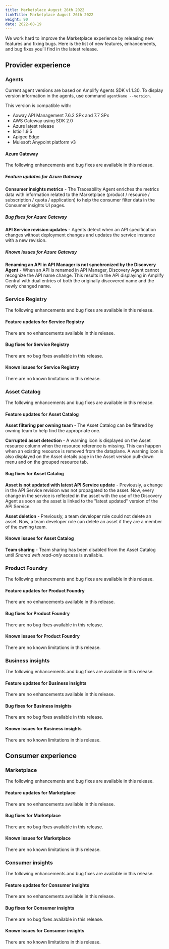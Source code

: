 ```yaml
---
title: Marketplace August 26th 2022
linkTitle: Marketplace August 26th 2022
weight: 90
date: 2022-08-19
---
```

We work hard to improve the Marketplace experience by releasing new features and fixing bugs. Here is the list of new features, enhancements, and bug fixes you’ll find in the latest release.

## Provider experience

### Agents

Current agent versions are based on Amplify Agents SDK v1.1.30. To display version information in the agents, use command `agentName --version`.

This version is compatible with:

* Axway API Management 7.6.2 SPx and 7.7 SPx
* AWS Gateway using SDK 2.0
* Azure latest release
* Istio 1.9.5
* Apigee Edge
* Mulesoft Anypoint platform v3

#### Azure Gateway

The following enhancements and bug fixes are available in this release.

##### Feature updates for Azure Gateway

**Consumer insights metrics** - The Traceability Agent enriches the metrics data with information related to the Marketplace (product / resource / subscription / quota / application) to help the consumer filter data in the Consumer insights UI pages.

##### Bug fixes for Azure Gateway

**API Service revision updates** - Agents detect when an API specification changes without deployment changes and updates the service instance with a new revision.

##### Known issues for Azure Gateway

**Renaming an API in API Manager is not synchronized by the Discovery Agent** - When an API is renamed in API Manager, Discovery Agent cannot recognize the API name change. This results in the API displaying in Amplify Central with dual entries of both the originally discovered name and the newly changed name.

### Service Registry

The following enhancements and bug fixes are available in this release.

#### Feature updates for Service Registry

There are no enhancements available in this release.

#### Bug fixes for Service Registry

There are no bug fixes available in this release.

#### Known issues for Service Registry

There are no known limitations in this release.

### Asset Catalog

The following enhancements and bug fixes are available in this release.

#### Feature updates for Asset Catalog

**Asset filtering per owning team** - The Asset Catalog can be filtered by owning team to help find the appropriate one.

**Corrupted asset detection** - A warning icon is displayed on the Asset resource column when the resource reference is missing. This can happen when an existing resource is removed from the dataplane. A warning icon is also displayed on the Asset details page in the Asset version pull-down menu and on the grouped resource tab.

#### Bug fixes for Asset Catalog

**Asset is not updated with latest API Service update** - Previously, a change in the API Service revision was not propagated to the asset. Now, every change in the service is reflected in the asset with the use of the Discovery Agent as soon as the asset is linked to the "latest updated" version of the API Service.

**Asset deletion** - Previously, a team developer role could not delete an asset. Now, a team developer role can delete an asset if they are a member of the owning team.

#### Known issues for Asset Catalog

**Team sharing** - Team sharing has been disabled from the Asset Catalog until *Shared with read-only* access is available.

### Product Foundry

The following enhancements and bug fixes are available in this release.

#### Feature updates for Product Foundry

There are no enhancements available in this release.

#### Bug fixes for Product Foundry

There are no bug fixes available in this release.

#### Known issues for Product Foundry

There are no known limitations in this release.

### Business insights

The following enhancements and bug fixes are available in this release.

#### Feature updates for Business insights

There are no enhancements available in this release.

#### Bug fixes for Business insights

There are no bug fixes available in this release.

#### Known issues for Business insights

There are no known limitations in this release.

## Consumer experience

### Marketplace

The following enhancements and bug fixes are available in this release.

#### Feature updates for Marketplace

There are no enhancements available in this release.

#### Bug fixes for Marketplace

There are no bug fixes available in this release.

#### Known issues for Marketplace

There are no known limitations in this release.

### Consumer insights

The following enhancements and bug fixes are available in this release.

#### Feature updates for Consumer insights

There are no enhancements available in this release.

#### Bug fixes for Consumer insights

There are no bug fixes available in this release.

#### Known issues for Consumer insights

There are no known limitations in this release.
